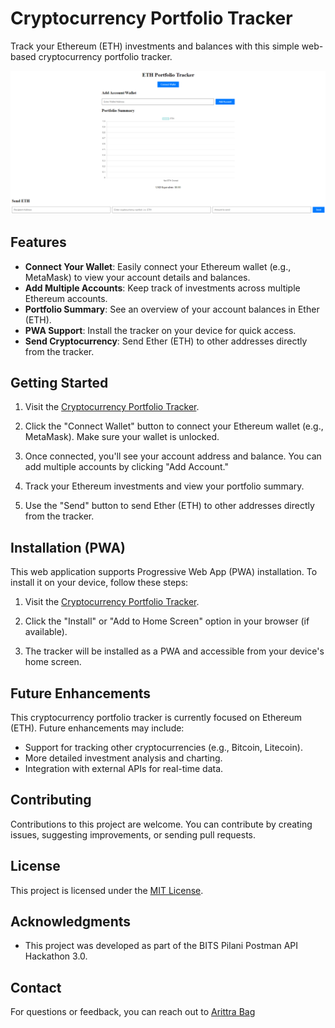 # Cryptocurrency Portfolio Tracker

Track your Ethereum (ETH) investments and balances with this simple web-based cryptocurrency portfolio tracker.

![Project Screenshot](screenshot.png)

## Features

- **Connect Your Wallet**: Easily connect your Ethereum wallet (e.g., MetaMask) to view your account details and balances.
- **Add Multiple Accounts**: Keep track of investments across multiple Ethereum accounts.
- **Portfolio Summary**: See an overview of your account balances in Ether (ETH).
- **PWA Support**: Install the tracker on your device for quick access.
- **Send Cryptocurrency**: Send Ether (ETH) to other addresses directly from the tracker.

## Getting Started

1. Visit the [Cryptocurrency Portfolio Tracker](https://arittra-bag.github.io/BITS-API-Hackathon/).

2. Click the "Connect Wallet" button to connect your Ethereum wallet (e.g., MetaMask). Make sure your wallet is unlocked.

3. Once connected, you'll see your account address and balance. You can add multiple accounts by clicking "Add Account."

4. Track your Ethereum investments and view your portfolio summary.

5. Use the "Send" button to send Ether (ETH) to other addresses directly from the tracker.

## Installation (PWA)

This web application supports Progressive Web App (PWA) installation. To install it on your device, follow these steps:

1. Visit the [Cryptocurrency Portfolio Tracker](https://arittra-bag.github.io/BITS-API-Hackathon/).

2. Click the "Install" or "Add to Home Screen" option in your browser (if available).

3. The tracker will be installed as a PWA and accessible from your device's home screen.

## Future Enhancements

This cryptocurrency portfolio tracker is currently focused on Ethereum (ETH). Future enhancements may include:

- Support for tracking other cryptocurrencies (e.g., Bitcoin, Litecoin).
- More detailed investment analysis and charting.
- Integration with external APIs for real-time data.

## Contributing

Contributions to this project are welcome. You can contribute by creating issues, suggesting improvements, or sending pull requests. 

## License

This project is licensed under the [MIT License](LICENSE).

## Acknowledgments

- This project was developed as part of the BITS Pilani Postman API Hackathon 3.0.

## Contact

For questions or feedback, you can reach out to [Arittra Bag](mailto:arittrabag@gmail.com?subject=[Questions/Feedback])
